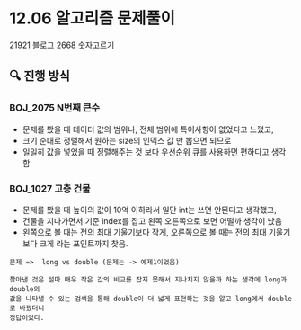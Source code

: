 # 12.06 알고리즘 문제풀이

21921 블로그
2668 숫자고르기

## 🔍 진행 방식

### BOJ_2075 N번째 큰수 

- 문제를 봤을 때 데이터 값의 범위나, 전체 범위에 특이사항이 없었다고 느꼈고,
- 크기 순대로 정렬해서 원하는 size의 인덱스 값 만 뽑으면 되므로
- 일일히 값을 넣었을 때 정렬해주는 것 보다 우선순위 큐를 사용하면 편하다고 생각함


### BOJ_1027 고층 건물

- 문제를 봤을 때 높이의 값이 10억 이하라서 일단 int는 쓰면 안된다고 생각했고, 
- 건물을 지나가면서 기준 index를 잡고 왼쪽 오른쪽으로 보면 어떨까 생각이 났음
- 왼쪽으로 볼 때는 전의 최대 기울기보다 작게, 오른쪽으로 볼 때는 전의 최대 기울기보다 크게 라는 포인트까지 찾음.

```
문제 =>  long vs double (문제는 -> 예제1이었음)

찾아낸 것은 설마 매우 작은 값의 비교를 잡지 못해서 지나치지 않을까 하는 생각에 long과 double의
값을 나타낼 수 있는 검색을 통해 double이 더 넓게 표현하는 것을 알고 long에서 double로 바꿨더니
정답이었다.
```


